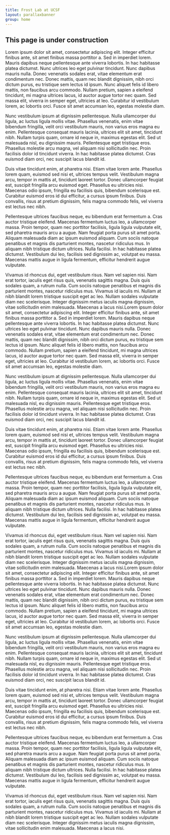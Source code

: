 ```yaml
---
title: Frost Lab at UCSF
layout: parallaxbanner
group: home
---
```


## This page is under construction

Lorem ipsum dolor sit amet, consectetur adipiscing elit. Integer efficitur finibus ante, sit amet finibus massa porttitor a. Sed in imperdiet lorem. Mauris dapibus neque pellentesque ante viverra lobortis. In hac habitasse platea dictumst. Nunc ultrices leo eget pulvinar tincidunt. Nunc dapibus mauris nulla. Donec venenatis sodales erat, vitae elementum erat condimentum nec. Donec mattis, quam nec blandit dignissim, nibh orci dictum purus, eu tristique sem lectus id ipsum. Nunc aliquet felis id libero mattis, non faucibus arcu commodo. Nullam pretium, sapien a eleifend tincidunt, mi magna ultrices lacus, id auctor augue tortor nec quam. Sed massa elit, viverra in semper eget, ultricies at leo. Curabitur id vestibulum lorem, ac lobortis orci. Fusce sit amet accumsan leo, egestas molestie diam.

Nunc vestibulum ipsum at dignissim pellentesque. Nulla ullamcorper dui ligula, ac luctus ligula mollis vitae. Phasellus venenatis, enim vitae bibendum fringilla, velit orci vestibulum mauris, non varius eros magna eu enim. Pellentesque consequat mauris lacinia, ultrices elit sit amet, tincidunt nibh. Nullam turpis quam, ornare id neque in, maximus egestas elit. Sed ut malesuada nisl, eu dignissim mauris. Pellentesque eget tristique eros. Phasellus molestie arcu magna, vel aliquam nisi sollicitudin nec. Proin facilisis dolor id tincidunt viverra. In hac habitasse platea dictumst. Cras euismod diam orci, nec suscipit lacus blandit id.

Duis vitae tincidunt enim, at pharetra nisi. Etiam vitae lorem ante. Phasellus lorem quam, euismod sed nisi et, ultrices tempus velit. Vestibulum magna arcu, tempor in mattis at, tincidunt laoreet tortor. Donec ullamcorper feugiat est, suscipit fringilla arcu euismod eget. Phasellus eu ultricies nisi. Maecenas odio ipsum, fringilla eu facilisis quis, bibendum scelerisque est. Curabitur euismod eros id dui efficitur, a cursus ipsum finibus. Duis convallis, risus at pretium dignissim, felis magna commodo felis, vel viverra est lectus nec nibh.

Pellentesque ultrices faucibus neque, eu bibendum erat fermentum a. Cras auctor tristique eleifend. Maecenas fermentum luctus leo, a ullamcorper massa. Proin tempor, quam nec porttitor facilisis, ligula ligula vulputate elit, sed pharetra mauris arcu a augue. Nam feugiat porta purus sit amet porta. Aliquam malesuada diam ac ipsum euismod aliquam. Cum sociis natoque penatibus et magnis dis parturient montes, nascetur ridiculus mus. In aliquam nibh tristique dictum ultrices. Nulla facilisi. In hac habitasse platea dictumst. Vestibulum dui leo, facilisis sed dignissim ac, volutpat eu massa. Maecenas mattis augue in ligula fermentum, efficitur hendrerit augue vulputate.

Vivamus id rhoncus dui, eget vestibulum risus. Nam vel sapien nisi. Nam erat tortor, iaculis eget risus quis, venenatis sagittis magna. Duis quis sodales quam, a rutrum nulla. Cum sociis natoque penatibus et magnis dis parturient montes, nascetur ridiculus mus. Vivamus id iaculis mi. Nullam at nibh blandit lorem tristique suscipit eget ac leo. Nullam sodales vulputate diam nec scelerisque. Integer dignissim metus iaculis magna dignissim, vitae sollicitudin enim malesuada. Maecenas a lacus nisi.Lorem ipsum dolor sit amet, consectetur adipiscing elit. Integer efficitur finibus ante, sit amet finibus massa porttitor a. Sed in imperdiet lorem. Mauris dapibus neque pellentesque ante viverra lobortis. In hac habitasse platea dictumst. Nunc ultrices leo eget pulvinar tincidunt. Nunc dapibus mauris nulla. Donec venenatis sodales erat, vitae elementum erat condimentum nec. Donec mattis, quam nec blandit dignissim, nibh orci dictum purus, eu tristique sem lectus id ipsum. Nunc aliquet felis id libero mattis, non faucibus arcu commodo. Nullam pretium, sapien a eleifend tincidunt, mi magna ultrices lacus, id auctor augue tortor nec quam. Sed massa elit, viverra in semper eget, ultricies at leo. Curabitur id vestibulum lorem, ac lobortis orci. Fusce sit amet accumsan leo, egestas molestie diam.

Nunc vestibulum ipsum at dignissim pellentesque. Nulla ullamcorper dui ligula, ac luctus ligula mollis vitae. Phasellus venenatis, enim vitae bibendum fringilla, velit orci vestibulum mauris, non varius eros magna eu enim. Pellentesque consequat mauris lacinia, ultrices elit sit amet, tincidunt nibh. Nullam turpis quam, ornare id neque in, maximus egestas elit. Sed ut malesuada nisl, eu dignissim mauris. Pellentesque eget tristique eros. Phasellus molestie arcu magna, vel aliquam nisi sollicitudin nec. Proin facilisis dolor id tincidunt viverra. In hac habitasse platea dictumst. Cras euismod diam orci, nec suscipit lacus blandit id.

Duis vitae tincidunt enim, at pharetra nisi. Etiam vitae lorem ante. Phasellus lorem quam, euismod sed nisi et, ultrices tempus velit. Vestibulum magna arcu, tempor in mattis at, tincidunt laoreet tortor. Donec ullamcorper feugiat est, suscipit fringilla arcu euismod eget. Phasellus eu ultricies nisi. Maecenas odio ipsum, fringilla eu facilisis quis, bibendum scelerisque est. Curabitur euismod eros id dui efficitur, a cursus ipsum finibus. Duis convallis, risus at pretium dignissim, felis magna commodo felis, vel viverra est lectus nec nibh.

Pellentesque ultrices faucibus neque, eu bibendum erat fermentum a. Cras auctor tristique eleifend. Maecenas fermentum luctus leo, a ullamcorper massa. Proin tempor, quam nec porttitor facilisis, ligula ligula vulputate elit, sed pharetra mauris arcu a augue. Nam feugiat porta purus sit amet porta. Aliquam malesuada diam ac ipsum euismod aliquam. Cum sociis natoque penatibus et magnis dis parturient montes, nascetur ridiculus mus. In aliquam nibh tristique dictum ultrices. Nulla facilisi. In hac habitasse platea dictumst. Vestibulum dui leo, facilisis sed dignissim ac, volutpat eu massa. Maecenas mattis augue in ligula fermentum, efficitur hendrerit augue vulputate.

Vivamus id rhoncus dui, eget vestibulum risus. Nam vel sapien nisi. Nam erat tortor, iaculis eget risus quis, venenatis sagittis magna. Duis quis sodales quam, a rutrum nulla. Cum sociis natoque penatibus et magnis dis parturient montes, nascetur ridiculus mus. Vivamus id iaculis mi. Nullam at nibh blandit lorem tristique suscipit eget ac leo. Nullam sodales vulputate diam nec scelerisque. Integer dignissim metus iaculis magna dignissim, vitae sollicitudin enim malesuada. Maecenas a lacus nisi.Lorem ipsum dolor sit amet, consectetur adipiscing elit. Integer efficitur finibus ante, sit amet finibus massa porttitor a. Sed in imperdiet lorem. Mauris dapibus neque pellentesque ante viverra lobortis. In hac habitasse platea dictumst. Nunc ultrices leo eget pulvinar tincidunt. Nunc dapibus mauris nulla. Donec venenatis sodales erat, vitae elementum erat condimentum nec. Donec mattis, quam nec blandit dignissim, nibh orci dictum purus, eu tristique sem lectus id ipsum. Nunc aliquet felis id libero mattis, non faucibus arcu commodo. Nullam pretium, sapien a eleifend tincidunt, mi magna ultrices lacus, id auctor augue tortor nec quam. Sed massa elit, viverra in semper eget, ultricies at leo. Curabitur id vestibulum lorem, ac lobortis orci. Fusce sit amet accumsan leo, egestas molestie diam.

Nunc vestibulum ipsum at dignissim pellentesque. Nulla ullamcorper dui ligula, ac luctus ligula mollis vitae. Phasellus venenatis, enim vitae bibendum fringilla, velit orci vestibulum mauris, non varius eros magna eu enim. Pellentesque consequat mauris lacinia, ultrices elit sit amet, tincidunt nibh. Nullam turpis quam, ornare id neque in, maximus egestas elit. Sed ut malesuada nisl, eu dignissim mauris. Pellentesque eget tristique eros. Phasellus molestie arcu magna, vel aliquam nisi sollicitudin nec. Proin facilisis dolor id tincidunt viverra. In hac habitasse platea dictumst. Cras euismod diam orci, nec suscipit lacus blandit id.

Duis vitae tincidunt enim, at pharetra nisi. Etiam vitae lorem ante. Phasellus lorem quam, euismod sed nisi et, ultrices tempus velit. Vestibulum magna arcu, tempor in mattis at, tincidunt laoreet tortor. Donec ullamcorper feugiat est, suscipit fringilla arcu euismod eget. Phasellus eu ultricies nisi. Maecenas odio ipsum, fringilla eu facilisis quis, bibendum scelerisque est. Curabitur euismod eros id dui efficitur, a cursus ipsum finibus. Duis convallis, risus at pretium dignissim, felis magna commodo felis, vel viverra est lectus nec nibh.

Pellentesque ultrices faucibus neque, eu bibendum erat fermentum a. Cras auctor tristique eleifend. Maecenas fermentum luctus leo, a ullamcorper massa. Proin tempor, quam nec porttitor facilisis, ligula ligula vulputate elit, sed pharetra mauris arcu a augue. Nam feugiat porta purus sit amet porta. Aliquam malesuada diam ac ipsum euismod aliquam. Cum sociis natoque penatibus et magnis dis parturient montes, nascetur ridiculus mus. In aliquam nibh tristique dictum ultrices. Nulla facilisi. In hac habitasse platea dictumst. Vestibulum dui leo, facilisis sed dignissim ac, volutpat eu massa. Maecenas mattis augue in ligula fermentum, efficitur hendrerit augue vulputate.

Vivamus id rhoncus dui, eget vestibulum risus. Nam vel sapien nisi. Nam erat tortor, iaculis eget risus quis, venenatis sagittis magna. Duis quis sodales quam, a rutrum nulla. Cum sociis natoque penatibus et magnis dis parturient montes, nascetur ridiculus mus. Vivamus id iaculis mi. Nullam at nibh blandit lorem tristique suscipit eget ac leo. Nullam sodales vulputate diam nec scelerisque. Integer dignissim metus iaculis magna dignissim, vitae sollicitudin enim malesuada. Maecenas a lacus nisi.